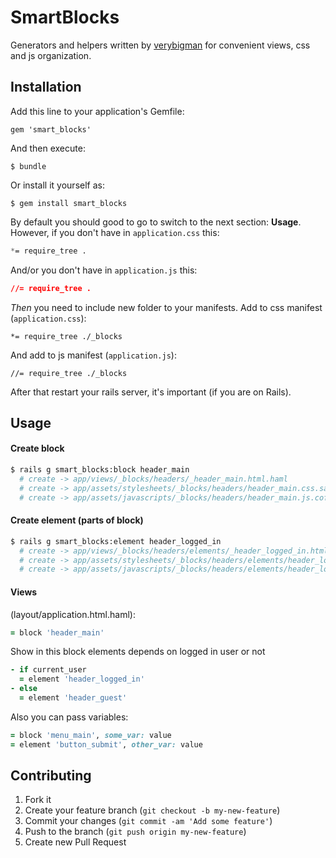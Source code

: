 # SmartBlocks

Generators and helpers written by <i class='icon-provider-github'></i> [verybigman](https://github.com/verybigman)</i> for convenient views, css and js organization.

## Installation

Add this line to your application's Gemfile:

    gem 'smart_blocks'

And then execute:

    $ bundle

Or install it yourself as:

    $ gem install smart_blocks

By default you should good to go to switch to the next section: **Usage**. However, if you don't have in `application.css` this:

```css
*= require_tree .
```

And/or you don't have in `application.js` this:

```css
//= require_tree .
```
    
*Then* you need to include new folder to your manifests. Add to css manifest (`application.css`):

    *= require_tree ./_blocks
    
And add to js manifest (`application.js`):

    //= require_tree ./_blocks
    
After that restart your rails server, it's important (if you are on Rails).    

## Usage

#### Create block
``` bash
$ rails g smart_blocks:block header_main
  # create -> app/views/_blocks/headers/_header_main.html.haml
  # create -> app/assets/stylesheets/_blocks/headers/header_main.css.sass
  # create -> app/assets/javascripts/_blocks/headers/header_main.js.coffee
```

#### Create element (parts of block)

``` bash
$ rails g smart_blocks:element header_logged_in
  # create -> app/views/_blocks/headers/elements/_header_logged_in.html.haml
  # create -> app/assets/stylesheets/_blocks/headers/elements/header_logged_in.css.sass
  # create -> app/assets/javascripts/_blocks/headers/elements/header_logged_in.js.coffee
```

#### Views

(layout/application.html.haml):
``` ruby
= block 'header_main'
```
Show in this block elements depends on logged in user or not
``` ruby
- if current_user
  = element 'header_logged_in'
- else
  = element 'header_guest'
```

Also you can pass variables:
``` ruby
= block 'menu_main', some_var: value
= element 'button_submit', other_var: value
```

## Contributing

1. Fork it
2. Create your feature branch (`git checkout -b my-new-feature`)
3. Commit your changes (`git commit -am 'Add some feature'`)
4. Push to the branch (`git push origin my-new-feature`)
5. Create new Pull Request

